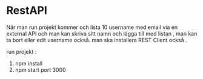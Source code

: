 # RestAPI
När man run projekt kommer och lista 10 username med email via en external API och man kan skriva sitt namn och lägga till med listan , man kan ta bort eller edit username också. man ska installera REST Client också .

run projekt :
1. npm install
2. npm start
port 3000

